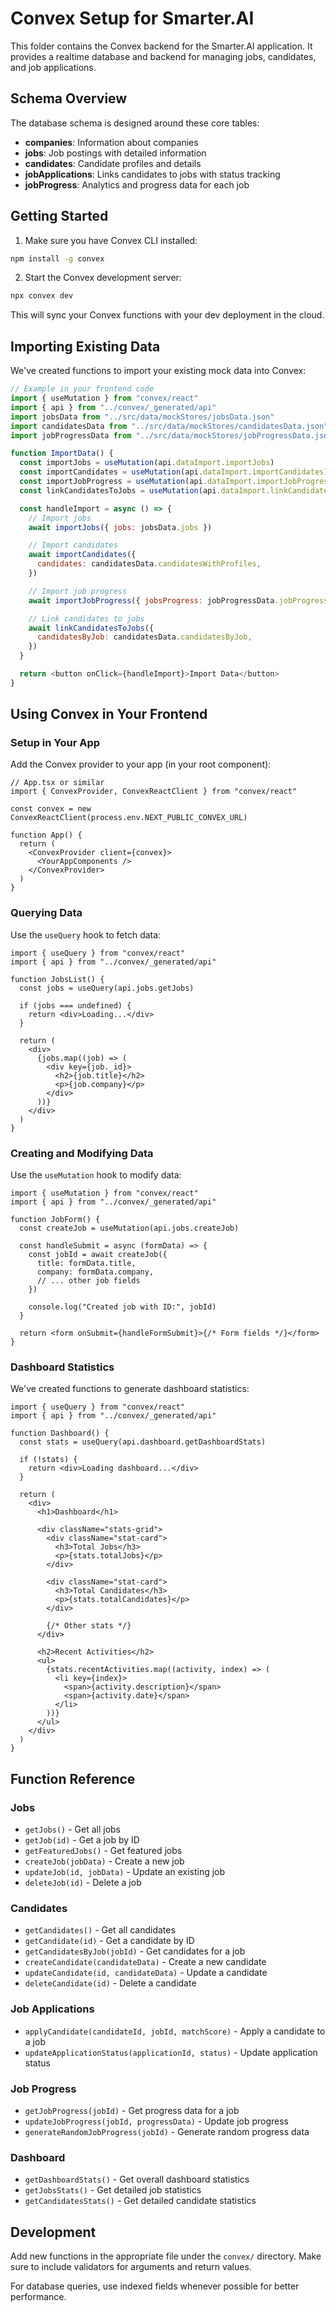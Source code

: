 # Convex Setup for Smarter.AI

This folder contains the Convex backend for the Smarter.AI application. It provides a realtime database and backend for managing jobs, candidates, and job applications.

## Schema Overview

The database schema is designed around these core tables:

- **companies**: Information about companies
- **jobs**: Job postings with detailed information
- **candidates**: Candidate profiles and details
- **jobApplications**: Links candidates to jobs with status tracking
- **jobProgress**: Analytics and progress data for each job

## Getting Started

1. Make sure you have Convex CLI installed:

```bash
npm install -g convex
```

2. Start the Convex development server:

```bash
npx convex dev
```

This will sync your Convex functions with your dev deployment in the cloud.

## Importing Existing Data

We've created functions to import your existing mock data into Convex:

```javascript
// Example in your frontend code
import { useMutation } from "convex/react"
import { api } from "../convex/_generated/api"
import jobsData from "../src/data/mockStores/jobsData.json"
import candidatesData from "../src/data/mockStores/candidatesData.json"
import jobProgressData from "../src/data/mockStores/jobProgressData.json"

function ImportData() {
  const importJobs = useMutation(api.dataImport.importJobs)
  const importCandidates = useMutation(api.dataImport.importCandidates)
  const importJobProgress = useMutation(api.dataImport.importJobProgress)
  const linkCandidatesToJobs = useMutation(api.dataImport.linkCandidatesToJobs)

  const handleImport = async () => {
    // Import jobs
    await importJobs({ jobs: jobsData.jobs })

    // Import candidates
    await importCandidates({
      candidates: candidatesData.candidatesWithProfiles,
    })

    // Import job progress
    await importJobProgress({ jobsProgress: jobProgressData.jobProgress })

    // Link candidates to jobs
    await linkCandidatesToJobs({
      candidatesByJob: candidatesData.candidatesByJob,
    })
  }

  return <button onClick={handleImport}>Import Data</button>
}
```

## Using Convex in Your Frontend

### Setup in Your App

Add the Convex provider to your app (in your root component):

```tsx
// App.tsx or similar
import { ConvexProvider, ConvexReactClient } from "convex/react"

const convex = new ConvexReactClient(process.env.NEXT_PUBLIC_CONVEX_URL)

function App() {
  return (
    <ConvexProvider client={convex}>
      <YourAppComponents />
    </ConvexProvider>
  )
}
```

### Querying Data

Use the `useQuery` hook to fetch data:

```tsx
import { useQuery } from "convex/react"
import { api } from "../convex/_generated/api"

function JobsList() {
  const jobs = useQuery(api.jobs.getJobs)

  if (jobs === undefined) {
    return <div>Loading...</div>
  }

  return (
    <div>
      {jobs.map((job) => (
        <div key={job._id}>
          <h2>{job.title}</h2>
          <p>{job.company}</p>
        </div>
      ))}
    </div>
  )
}
```

### Creating and Modifying Data

Use the `useMutation` hook to modify data:

```tsx
import { useMutation } from "convex/react"
import { api } from "../convex/_generated/api"

function JobForm() {
  const createJob = useMutation(api.jobs.createJob)

  const handleSubmit = async (formData) => {
    const jobId = await createJob({
      title: formData.title,
      company: formData.company,
      // ... other job fields
    })

    console.log("Created job with ID:", jobId)
  }

  return <form onSubmit={handleFormSubmit}>{/* Form fields */}</form>
}
```

### Dashboard Statistics

We've created functions to generate dashboard statistics:

```tsx
import { useQuery } from "convex/react"
import { api } from "../convex/_generated/api"

function Dashboard() {
  const stats = useQuery(api.dashboard.getDashboardStats)

  if (!stats) {
    return <div>Loading dashboard...</div>
  }

  return (
    <div>
      <h1>Dashboard</h1>

      <div className="stats-grid">
        <div className="stat-card">
          <h3>Total Jobs</h3>
          <p>{stats.totalJobs}</p>
        </div>

        <div className="stat-card">
          <h3>Total Candidates</h3>
          <p>{stats.totalCandidates}</p>
        </div>

        {/* Other stats */}
      </div>

      <h2>Recent Activities</h2>
      <ul>
        {stats.recentActivities.map((activity, index) => (
          <li key={index}>
            <span>{activity.description}</span>
            <span>{activity.date}</span>
          </li>
        ))}
      </ul>
    </div>
  )
}
```

## Function Reference

### Jobs

- `getJobs()` - Get all jobs
- `getJob(id)` - Get a job by ID
- `getFeaturedJobs()` - Get featured jobs
- `createJob(jobData)` - Create a new job
- `updateJob(id, jobData)` - Update an existing job
- `deleteJob(id)` - Delete a job

### Candidates

- `getCandidates()` - Get all candidates
- `getCandidate(id)` - Get a candidate by ID
- `getCandidatesByJob(jobId)` - Get candidates for a job
- `createCandidate(candidateData)` - Create a new candidate
- `updateCandidate(id, candidateData)` - Update a candidate
- `deleteCandidate(id)` - Delete a candidate

### Job Applications

- `applyCandidate(candidateId, jobId, matchScore)` - Apply a candidate to a job
- `updateApplicationStatus(applicationId, status)` - Update application status

### Job Progress

- `getJobProgress(jobId)` - Get progress data for a job
- `updateJobProgress(jobId, progressData)` - Update job progress
- `generateRandomJobProgress(jobId)` - Generate random progress data

### Dashboard

- `getDashboardStats()` - Get overall dashboard statistics
- `getJobsStats()` - Get detailed job statistics
- `getCandidatesStats()` - Get detailed candidate statistics

## Development

Add new functions in the appropriate file under the `convex/` directory. Make sure to include validators for arguments and return values.

For database queries, use indexed fields whenever possible for better performance.
